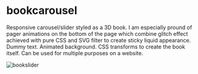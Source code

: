# bookcarousel
Responsive carousel/slider styled as a 3D book. I am especially pround of pager animations on the bottom of the page which combine glitch effect achieved with pure CSS and SVG filter to create sticky liquid appearance. Dummy text. Animated background. CSS transforms to create the book itself. Can be used for multiple purposes on a website.

![bookslider](https://user-images.githubusercontent.com/40566364/46090747-a7007f80-c1b1-11e8-9c76-359dbb8f15ea.jpg)
